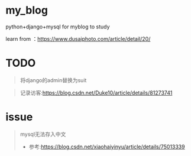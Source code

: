 # my_blog
python+django+mysql for myblog to study

learn from ：https://www.dusaiphoto.com/article/detail/20/

# TODO
> 将django的admin替换为suit

> 记录访客:https://blog.csdn.net/Duke10/article/details/81273741


# issue
> mysql无法存入中文
> - 参考:https://blog.csdn.net/xiaohaiyinyu/article/details/75013339